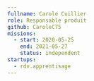 ```yaml
---
fullname: Carole Cuillier
role: Responsable produit
github: CaroleC75
missions:
  - start: 2020-05-25
    end: 2021-05-27
    status: independent
startups:
  - rdv.apprentisage
---
```

